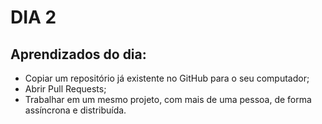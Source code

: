 # DIA 2

## Aprendizados do dia:

* Copiar um repositório já existente no GitHub para o seu computador;
* Abrir Pull Requests;
* Trabalhar em um mesmo projeto, com mais de uma pessoa, de forma assíncrona e distribuída.

